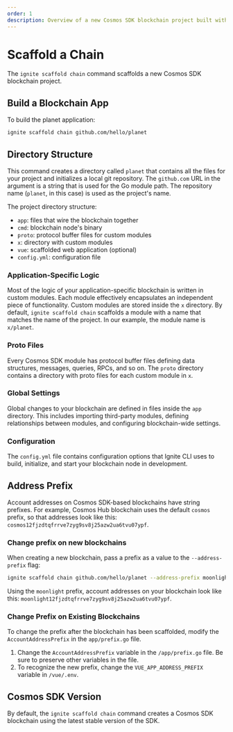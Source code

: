 ```yaml
---
order: 1
description: Overview of a new Cosmos SDK blockchain project built with Ignite CLI.
---
```


# Scaffold a Chain

The `ignite scaffold chain` command scaffolds a new Cosmos SDK blockchain project.

## Build a Blockchain App

To build the planet application:

```bash
ignite scaffold chain github.com/hello/planet
```

## Directory Structure

This command creates a directory called `planet` that contains all the files for your project and initializes a local git repository. The `github.com` URL in the argument is a string that is used for the Go module path. The repository name (`planet`, in this case) is used as the project's name.

The project directory structure:

- `app`: files that wire the blockchain together
- `cmd`: blockchain node's binary
- `proto`: protocol buffer files for custom modules
- `x`: directory with custom modules
- `vue`: scaffolded web application (optional)
- `config.yml`: configuration file

### Application-Specific Logic

Most of the logic of your application-specific blockchain is written in custom modules. Each module effectively encapsulates an independent piece of functionality. Custom modules are stored inside the `x` directory. By default, `ignite scaffold chain` scaffolds a module with a name that matches the name of the project. In our example, the module name is `x/planet`.

### Proto Files

Every Cosmos SDK module has protocol buffer files defining data structures, messages, queries, RPCs, and so on. The `proto` directory contains a directory with proto files for each custom module in `x`.

### Global Settings

Global changes to your blockchain are defined in files inside the `app` directory. This includes importing third-party modules, defining relationships between modules, and configuring blockchain-wide settings.

### Configuration

The `config.yml` file contains configuration options that Ignite CLI uses to build, initialize, and start your blockchain node in development.

## Address Prefix

Account addresses on Cosmos SDK-based blockchains have string prefixes. For example, Cosmos Hub blockchain uses the default `cosmos` prefix, so that addresses look like this: `cosmos12fjzdtqfrrve7zyg9sv8j25azw2ua6tvu07ypf`.

### Change prefix on new blockchains

When creating a new blockchain, pass a prefix as a value to the `--address-prefix` flag:

```bash
ignite scaffold chain github.com/hello/planet --address-prefix moonlight
```

Using the `moonlight` prefix, account addresses on your blockchain look like this: `moonlight12fjzdtqfrrve7zyg9sv8j25azw2ua6tvu07ypf`.

### Change Prefix on Existing Blockchains

To change the prefix after the blockchain has been scaffolded, modify the `AccountAddressPrefix` in the `app/prefix.go` file.

1. Change the `AccountAddressPrefix` variable in the `/app/prefix.go` file. Be sure to preserve other variables in the file.
2. To recognize the new prefix, change the `VUE_APP_ADDRESS_PREFIX` variable in `/vue/.env`.

## Cosmos SDK Version

By default, the `ignite scaffold chain` command creates a Cosmos SDK blockchain using the latest stable version of the SDK.
